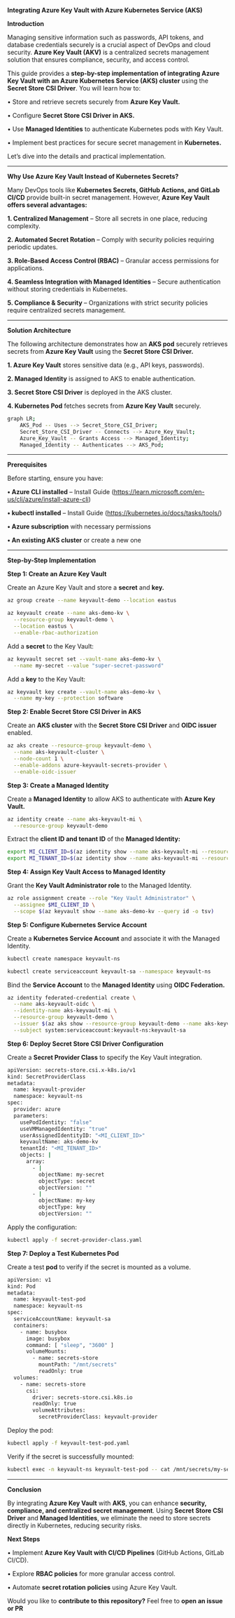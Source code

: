 **Integrating Azure Key Vault with Azure Kubernetes Service (AKS)**

**Introduction**

Managing sensitive information such as passwords, API tokens, and database credentials securely is a crucial aspect of DevOps and cloud security. **Azure Key Vault (AKV)** is a centralized secrets management solution that ensures compliance, security, and access control.

This guide provides a **step-by-step implementation of integrating Azure Key Vault with an Azure Kubernetes Service (AKS) cluster** using the **Secret Store CSI Driver**. You will learn how to:

•	Store and retrieve secrets securely from **Azure Key Vault.**

•	Configure **Secret Store CSI Driver in AKS.**

•	Use **Managed Identities** to authenticate Kubernetes pods with Key Vault.

•	Implement best practices for secure secret management in **Kubernetes.**

Let’s dive into the details and practical implementation.

---

**Why Use Azure Key Vault Instead of Kubernetes Secrets?**

Many DevOps tools like **Kubernetes Secrets, GitHub Actions, and GitLab CI/CD** provide built-in secret management. However, **Azure Key Vault offers several advantages:**

**1.	Centralized Management** – Store all secrets in one place, reducing complexity.

**2.	Automated Secret Rotation** – Comply with security policies requiring periodic updates.

**3.	Role-Based Access Control (RBAC)** – Granular access permissions for applications.

**4.	Seamless Integration with Managed Identities** – Secure authentication without storing credentials in Kubernetes.

**5.	Compliance & Security** – Organizations with strict security policies require centralized secrets management.

---

**Solution Architecture**

The following architecture demonstrates how an **AKS pod** securely retrieves secrets from **Azure Key Vault** using the **Secret Store CSI Driver.**

**1.	Azure Key Vault** stores sensitive data (e.g., API keys, passwords).

**2.	Managed Identity** is assigned to AKS to enable authentication.

**3.	Secret Store CSI Driver** is deployed in the AKS cluster.

**4.	Kubernetes Pod** fetches secrets from **Azure Key Vault** securely.

```sh
graph LR;
    AKS_Pod -- Uses --> Secret_Store_CSI_Driver;
    Secret_Store_CSI_Driver -- Connects --> Azure_Key_Vault;
    Azure_Key_Vault -- Grants Access --> Managed_Identity;
    Managed_Identity -- Authenticates --> AKS_Pod;
```

---

**Prerequisites**

Before starting, ensure you have:

**•	Azure CLI installed** – Install Guide (https://learn.microsoft.com/en-us/cli/azure/install-azure-cli)

**•	kubectl installed** – Install Guide (https://kubernetes.io/docs/tasks/tools/)

**•	Azure subscription** with necessary permissions

**•	An existing AKS cluster** or create a new one

---

**Step-by-Step Implementation**

**Step 1: Create an Azure Key Vault**

Create an Azure Key Vault and store a **secret** and **key.**

```sh
az group create --name keyvault-demo --location eastus

az keyvault create --name aks-demo-kv \
  --resource-group keyvault-demo \
  --location eastus \
  --enable-rbac-authorization
```

Add a **secret** to the Key Vault:

```sh
az keyvault secret set --vault-name aks-demo-kv \
  --name my-secret --value "super-secret-password"
```

Add a **key** to the Key Vault:

```sh
az keyvault key create --vault-name aks-demo-kv \
  --name my-key --protection software
```

**Step 2: Enable Secret Store CSI Driver in AKS**

Create an **AKS cluster** with the **Secret Store CSI Driver** and **OIDC issuer** enabled.

```sh
az aks create --resource-group keyvault-demo \
  --name aks-keyvault-cluster \
  --node-count 1 \
  --enable-addons azure-keyvault-secrets-provider \
  --enable-oidc-issuer
```

**Step 3: Create a Managed Identity**

Create a **Managed Identity** to allow AKS to authenticate with **Azure Key Vault.**

```sh
az identity create --name aks-keyvault-mi \
  --resource-group keyvault-demo
```

Extract the **client ID and tenant ID** of the **Managed Identity:**

```sh
export MI_CLIENT_ID=$(az identity show --name aks-keyvault-mi --resource-group keyvault-demo --query clientId -o tsv)
export MI_TENANT_ID=$(az identity show --name aks-keyvault-mi --resource-group keyvault-demo --query tenantId -o tsv)
```

**Step 4: Assign Key Vault Access to Managed Identity**

Grant the **Key Vault Administrator role** to the Managed Identity.

```sh
az role assignment create --role "Key Vault Administrator" \
  --assignee $MI_CLIENT_ID \
  --scope $(az keyvault show --name aks-demo-kv --query id -o tsv)
```

**Step 5: Configure Kubernetes Service Account**

Create a **Kubernetes Service Account** and associate it with the Managed Identity.

```sh
kubectl create namespace keyvault-ns

kubectl create serviceaccount keyvault-sa --namespace keyvault-ns
```

Bind the **Service Account** to the **Managed Identity** using **OIDC Federation.**

```sh
az identity federated-credential create \
  --name aks-keyvault-oidc \
  --identity-name aks-keyvault-mi \
  --resource-group keyvault-demo \
  --issuer $(az aks show --resource-group keyvault-demo --name aks-keyvault-cluster --query identityProfile.kubeletidentity.issuer -o tsv) \
  --subject system:serviceaccount:keyvault-ns:keyvault-sa
```

**Step 6: Deploy Secret Store CSI Driver Configuration**

Create a **Secret Provider Class** to specify the Key Vault integration.

```sh
apiVersion: secrets-store.csi.x-k8s.io/v1
kind: SecretProviderClass
metadata:
  name: keyvault-provider
  namespace: keyvault-ns
spec:
  provider: azure
  parameters:
    usePodIdentity: "false"
    useVMManagedIdentity: "true"
    userAssignedIdentityID: "<MI_CLIENT_ID>"
    keyvaultName: aks-demo-kv
    tenantId: "<MI_TENANT_ID>"
    objects: |
      array:
        - |
          objectName: my-secret
          objectType: secret
          objectVersion: ""
        - |
          objectName: my-key
          objectType: key
          objectVersion: ""
```

Apply the configuration:

```sh
kubectl apply -f secret-provider-class.yaml
```

**Step 7: Deploy a Test Kubernetes Pod**

Create a test **pod** to verify if the secret is mounted as a volume.

```sh
apiVersion: v1
kind: Pod
metadata:
  name: keyvault-test-pod
  namespace: keyvault-ns
spec:
  serviceAccountName: keyvault-sa
  containers:
    - name: busybox
      image: busybox
      command: [ "sleep", "3600" ]
      volumeMounts:
        - name: secrets-store
          mountPath: "/mnt/secrets"
          readOnly: true
  volumes:
    - name: secrets-store
      csi:
        driver: secrets-store.csi.k8s.io
        readOnly: true
        volumeAttributes:
          secretProviderClass: keyvault-provider
```

Deploy the pod:

```sh
kubectl apply -f keyvault-test-pod.yaml
```

Verify if the secret is successfully mounted:

```sh
kubectl exec -n keyvault-ns keyvault-test-pod -- cat /mnt/secrets/my-secret
```

---

**Conclusion**

By integrating **Azure Key Vault** with **AKS**, you can enhance **security, compliance, and centralized secret management**. Using **Secret Store CSI Driver** and **Managed Identities**, we eliminate the need to store secrets directly in Kubernetes, reducing security risks.

**Next Steps**

•	Implement **Azure Key Vault with CI/CD Pipelines** (GitHub Actions, GitLab CI/CD).

•	Explore **RBAC policies** for more granular access control.

•	Automate **secret rotation policies** using Azure Key Vault.

Would you like to **contribute to this repository?** Feel free to **open an issue or PR**
